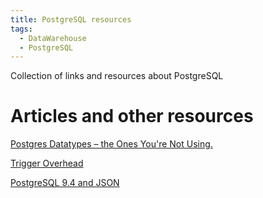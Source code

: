 ```yaml
---
title: PostgreSQL resources
tags:
  - DataWarehouse
  - PostgreSQL
---
```


Collection of links and resources about PostgreSQL

<!--more-->

# Articles and other resources

[Postgres Datatypes – the Ones You're Not Using.](http://www.craigkerstiens.com/2014/05/07/Postgres-datatypes-the-ones-youre-not-using)

[Trigger Overhead](http://www.openscg.com/2014/05/trigger-overhead/)

[PostgreSQL 9.4 and JSON](http://www.slideshare.net/amdunstan/94json)


